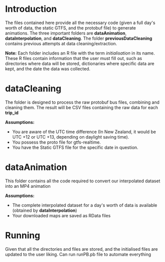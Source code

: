 # Introduction
The files contained here provide all the necessary code (given a full day's worth of data, the static GTFS, and the protobuf file) to generate animations. The three important folders are **dataAnimation**, **dataInterpolation**, and **dataCleaning**. The folder **previousDataCleaning** contains previous attempts at data cleaning/extraction.

**Note:** Each folder includes an R file with the term *initialisation* in its name. These R files contain information that the user must fill out, such as directories where data will be stored, dictionaries where specific data are kept, and the date the data was collected.


# dataCleaning

The folder is designed to process the raw protobuf bus files, combining and cleaning them. The result will be CSV files containing the raw data for each **trip_id**

**Assumptions:**  
- You are aware of the UTC time difference (In New Zealand, it would be UTC +12 or UTC +13, depending on daylight saving time).
- You possess the proto file for gtfs-realtime.
- You have the Static GTFS file for the specific date in question.

# dataAnimation

This folder contains all the code required to convert our interpolated dataset into an MP4 animation

**Assumptions:**  
- The complete interpolated dataset for a day's worth of data is available (obtained by **dataInterpolation**)
- Your downloaded maps are saved as RData files



# Running
Given that all the directories and files are stored, and the initialised files are updated to the user liking. Can run runPB.pb file to automate everything
